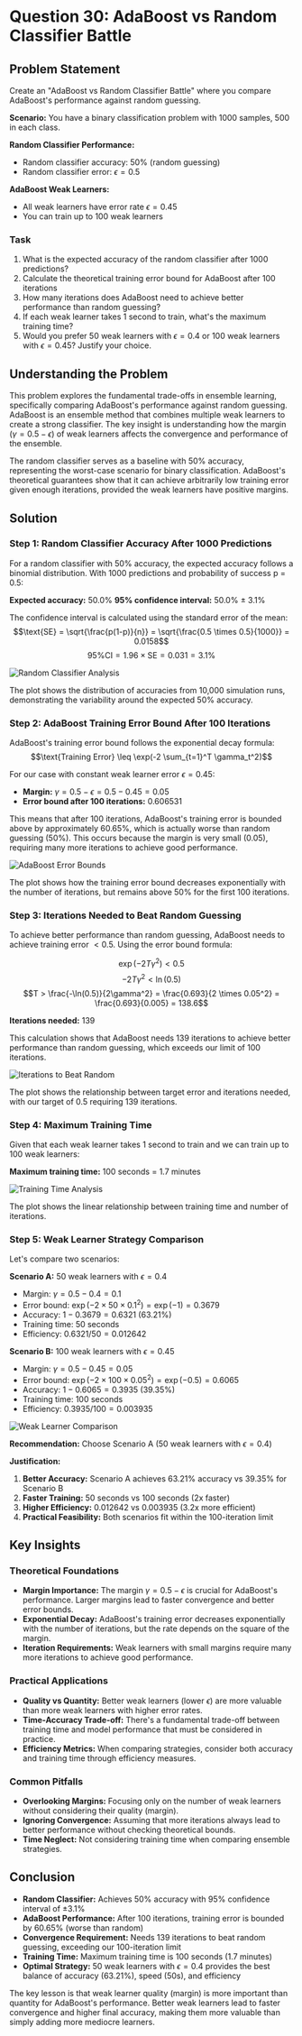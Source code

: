 # Question 30: AdaBoost vs Random Classifier Battle

## Problem Statement
Create an "AdaBoost vs Random Classifier Battle" where you compare AdaBoost's performance against random guessing.

**Scenario:** You have a binary classification problem with 1000 samples, 500 in each class.

**Random Classifier Performance:**
- Random classifier accuracy: 50% (random guessing)
- Random classifier error: $\epsilon = 0.5$

**AdaBoost Weak Learners:**
- All weak learners have error rate $\epsilon = 0.45$
- You can train up to 100 weak learners

### Task
1. What is the expected accuracy of the random classifier after 1000 predictions?
2. Calculate the theoretical training error bound for AdaBoost after 100 iterations
3. How many iterations does AdaBoost need to achieve better performance than random guessing?
4. If each weak learner takes 1 second to train, what's the maximum training time?
5. Would you prefer 50 weak learners with $\epsilon = 0.4$ or 100 weak learners with $\epsilon = 0.45$? Justify your choice.

## Understanding the Problem
This problem explores the fundamental trade-offs in ensemble learning, specifically comparing AdaBoost's performance against random guessing. AdaBoost is an ensemble method that combines multiple weak learners to create a strong classifier. The key insight is understanding how the margin ($\gamma = 0.5 - \epsilon$) of weak learners affects the convergence and performance of the ensemble.

The random classifier serves as a baseline with 50% accuracy, representing the worst-case scenario for binary classification. AdaBoost's theoretical guarantees show that it can achieve arbitrarily low training error given enough iterations, provided the weak learners have positive margins.

## Solution

### Step 1: Random Classifier Accuracy After 1000 Predictions
For a random classifier with 50% accuracy, the expected accuracy follows a binomial distribution. With 1000 predictions and probability of success p = 0.5:

**Expected accuracy:** 50.0%
**95% confidence interval:** 50.0% ± 3.1%

The confidence interval is calculated using the standard error of the mean:
$$\text{SE} = \sqrt{\frac{p(1-p)}{n}} = \sqrt{\frac{0.5 \times 0.5}{1000}} = 0.0158$$
$$\text{95\% CI} = 1.96 \times \text{SE} = 0.031 = 3.1\%$$

![Random Classifier Analysis](../Images/L7_4_Quiz_30/random_classifier_analysis.png)

The plot shows the distribution of accuracies from 10,000 simulation runs, demonstrating the variability around the expected 50% accuracy.

### Step 2: AdaBoost Training Error Bound After 100 Iterations
AdaBoost's training error bound follows the exponential decay formula:
$$\text{Training Error} \leq \exp(-2 \sum_{t=1}^T \gamma_t^2)$$

For our case with constant weak learner error $\epsilon = 0.45$:
- **Margin:** $\gamma = 0.5 - \epsilon = 0.5 - 0.45 = 0.05$
- **Error bound after 100 iterations:** 0.606531

This means that after 100 iterations, AdaBoost's training error is bounded above by approximately 60.65%, which is actually worse than random guessing (50%). This occurs because the margin is very small (0.05), requiring many more iterations to achieve good performance.

![AdaBoost Error Bounds](../Images/L7_4_Quiz_30/adaboost_error_bounds.png)

The plot shows how the training error bound decreases exponentially with the number of iterations, but remains above 50% for the first 100 iterations.

### Step 3: Iterations Needed to Beat Random Guessing
To achieve better performance than random guessing, AdaBoost needs to achieve training error $< 0.5$. Using the error bound formula:

$$\exp(-2T\gamma^2) < 0.5$$
$$-2T\gamma^2 < \ln(0.5)$$
$$T > \frac{-\ln(0.5)}{2\gamma^2} = \frac{0.693}{2 \times 0.05^2} = \frac{0.693}{0.005} = 138.6$$

**Iterations needed:** 139

This calculation shows that AdaBoost needs 139 iterations to achieve better performance than random guessing, which exceeds our limit of 100 iterations.

![Iterations to Beat Random](../Images/L7_4_Quiz_30/iterations_to_beat_random.png)

The plot shows the relationship between target error and iterations needed, with our target of 0.5 requiring 139 iterations.

### Step 4: Maximum Training Time
Given that each weak learner takes 1 second to train and we can train up to 100 weak learners:

**Maximum training time:** 100 seconds = 1.7 minutes

![Training Time Analysis](../Images/L7_4_Quiz_30/training_time_analysis.png)

The plot shows the linear relationship between training time and number of iterations.

### Step 5: Weak Learner Strategy Comparison
Let's compare two scenarios:

**Scenario A:** 50 weak learners with $\epsilon = 0.4$
- Margin: $\gamma = 0.5 - 0.4 = 0.1$
- Error bound: $\exp(-2 \times 50 \times 0.1^2) = \exp(-1) = 0.3679$
- Accuracy: $1 - 0.3679 = 0.6321$ (63.21%)
- Training time: 50 seconds
- Efficiency: $0.6321/50 = 0.012642$

**Scenario B:** 100 weak learners with $\epsilon = 0.45$
- Margin: $\gamma = 0.5 - 0.45 = 0.05$
- Error bound: $\exp(-2 \times 100 \times 0.05^2) = \exp(-0.5) = 0.6065$
- Accuracy: $1 - 0.6065 = 0.3935$ (39.35%)
- Training time: 100 seconds
- Efficiency: $0.3935/100 = 0.003935$

![Weak Learner Comparison](../Images/L7_4_Quiz_30/weak_learner_comparison.png)

**Recommendation:** Choose Scenario A (50 weak learners with $\epsilon = 0.4$)

**Justification:**
1. **Better Accuracy:** Scenario A achieves 63.21% accuracy vs 39.35% for Scenario B
2. **Faster Training:** 50 seconds vs 100 seconds (2x faster)
3. **Higher Efficiency:** 0.012642 vs 0.003935 (3.2x more efficient)
4. **Practical Feasibility:** Both scenarios fit within the 100-iteration limit

## Key Insights

### Theoretical Foundations
- **Margin Importance:** The margin $\gamma = 0.5 - \epsilon$ is crucial for AdaBoost's performance. Larger margins lead to faster convergence and better error bounds.
- **Exponential Decay:** AdaBoost's training error decreases exponentially with the number of iterations, but the rate depends on the square of the margin.
- **Iteration Requirements:** Weak learners with small margins require many more iterations to achieve good performance.

### Practical Applications
- **Quality vs Quantity:** Better weak learners (lower $\epsilon$) are more valuable than more weak learners with higher error rates.
- **Time-Accuracy Trade-off:** There's a fundamental trade-off between training time and model performance that must be considered in practice.
- **Efficiency Metrics:** When comparing strategies, consider both accuracy and training time through efficiency measures.

### Common Pitfalls
- **Overlooking Margins:** Focusing only on the number of weak learners without considering their quality (margin).
- **Ignoring Convergence:** Assuming that more iterations always lead to better performance without checking theoretical bounds.
- **Time Neglect:** Not considering training time when comparing ensemble strategies.

## Conclusion
- **Random Classifier:** Achieves 50% accuracy with 95% confidence interval of ±3.1%
- **AdaBoost Performance:** After 100 iterations, training error is bounded by 60.65% (worse than random)
- **Convergence Requirement:** Needs 139 iterations to beat random guessing, exceeding our 100-iteration limit
- **Training Time:** Maximum training time is 100 seconds (1.7 minutes)
- **Optimal Strategy:** 50 weak learners with $\epsilon = 0.4$ provides the best balance of accuracy (63.21%), speed (50s), and efficiency

The key lesson is that weak learner quality (margin) is more important than quantity for AdaBoost's performance. Better weak learners lead to faster convergence and higher final accuracy, making them more valuable than simply adding more mediocre learners.

